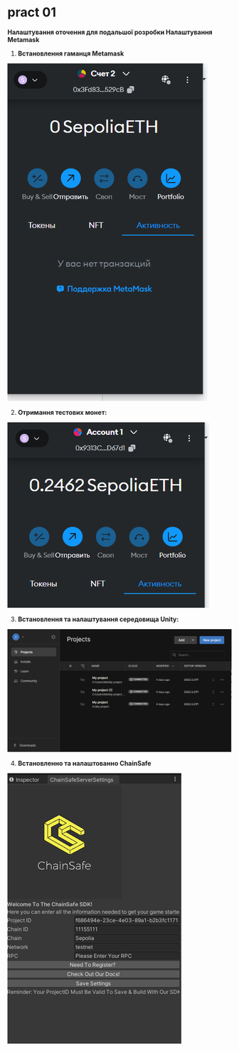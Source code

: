 # pract 01

__Налаштування оточення для подальшої розробки Налаштування Metamask__
 
1. **Встановлення гаманця Metamask**

![alt text](image.png)

2. **Отримання тестових монет:**

![alt text](image-1.png)

3. **Встановлення та налаштування середовища Unity:**

![alt text](image-2.png)

4. **Встановленно та налаштованно ChainSafe**

![alt text](image-3.png)

